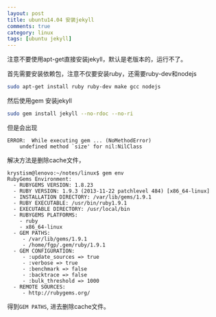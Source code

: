 ```yaml
---
layout: post
title: ubuntu14.04 安装jekyll
comments: true
category: linux
tags: [ubuntu jekyll]
---
```


注意不要使用apt-get直接安装jekyll，默认是老版本的，运行不了。

首先需要安装依赖包，注意不仅要安装ruby，还需要ruby-dev和nodejs
<!-- more -->

```bash
sudo apt-get install ruby ruby-dev make gcc nodejs
```

然后使用gem 安装jekyll

```bash
sudo gem install jekyll --no-rdoc --no-ri
```

但是会出现

```
ERROR:  While executing gem ... (NoMethodError)
    undefined method `size' for nil:NilClass
```
解决方法是删除cache文件，

```
krystism@lenovo:~/notes/linux$ gem env
RubyGems Environment:
  - RUBYGEMS VERSION: 1.8.23
  - RUBY VERSION: 1.9.3 (2013-11-22 patchlevel 484) [x86_64-linux]
  - INSTALLATION DIRECTORY: /var/lib/gems/1.9.1
  - RUBY EXECUTABLE: /usr/bin/ruby1.9.1
  - EXECUTABLE DIRECTORY: /usr/local/bin
  - RUBYGEMS PLATFORMS:
    - ruby
    - x86_64-linux
  - GEM PATHS:
     - /var/lib/gems/1.9.1
     - /home/fgp/.gem/ruby/1.9.1
  - GEM CONFIGURATION:
     - :update_sources => true
     - :verbose => true
     - :benchmark => false
     - :backtrace => false
     - :bulk_threshold => 1000
  - REMOTE SOURCES:
     - http://rubygems.org/
```

得到`GEM PATHS`, 进去删除cache文件。
